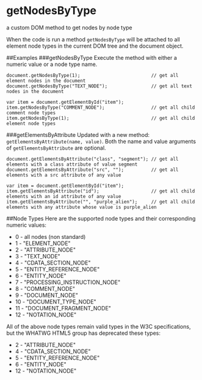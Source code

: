 # getNodesByType
a custom DOM method to get nodes by node type

When the code is run a method `getNodesByType` will be attached to all element node types in the current DOM tree and the document object.

##Examples
###getNodesByType
Execute the method with either a numeric value or a node type name.

    document.getNodesByType(1);                          // get all element nodes in the document
    document.getNodesByType("TEXT_NODE");                // get all text nodes in the document

    var item = document.getElementById("item");
    item.getNodesByType("COMMENT_NODE");                 // get all child comment node types
    item.getNodesByType(1);                              // get all child element node types

###getElementsByAttribute
Updated with a new method: `getElementsByAttribute(name, value)`. Both the name and value arguments of `getElementsByAttribute` are optional.

    document.getElementsByAttribute("class", "segment"); // get all elements with a class attribute of value segment
    document.getElementsByAttribute("src", "");          // get all elements with a src attribute of any value

    var item = document.getElementById("item");
    item.getElementsByAttribute("id");                   // get all child elements with an id attribute of any value
    item.getElementsByAttribute("", "purple_alien");     // get all child elements with any attribute whose value is purple_alien

##Node Types
Here are the supported node types and their corresponding numeric values:

* 0 - all nodes (non standard)
* 1 - "ELEMENT_NODE"
* 2 - "ATTRIBUTE_NODE"
* 3 - "TEXT_NODE"
* 4 - "CDATA_SECTION_NODE"
* 5 - "ENTITY_REFERENCE_NODE"
* 6 - "ENTITY_NODE"
* 7 - "PROCESSING_INSTRUCTION_NODE"
* 8 - "COMMENT_NODE"
* 9 - "DOCUMENT_NODE"
* 10 - "DOCUMENT_TYPE_NODE"
* 11 - "DOCUMENT_FRAGMENT_NODE"
* 12 - "NOTATION_NODE"

All of the above node types remain valid types in the W3C specifications, but the WHATWG HTML5 group has deprecated these types:

* 2 - "ATTRIBUTE_NODE"
* 4 - "CDATA_SECTION_NODE"
* 5 - "ENTITY_REFERENCE_NODE"
* 6 - "ENTITY_NODE"
* 12 - "NOTATION_NODE"
